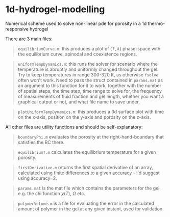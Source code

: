 # 1d-hydrogel-modelling
Numerical scheme used to solve non-linear pde for porosity in a 1d thermo-responsive hydrogel

There are 3 main files:

> `equilibriumCurve.m`: this produces a plot of $(T,\lambda)$ phase-space with the equilibrium
curve, spinodal and coexistence regions.

> `uniformTempDynamics.m`: this runs the solver for scenario where the temperature is abruptly
and uniformly changed throughout the gel. Try to keep temperatures in range 300-320 K, as 
otherwise `fsolve` often won't work. Need to pass the struct contained in `params.mat` as 
an argument to this function for it to work, together with the number of spatial steps, the 
time step, time range to solve for, the frequency of measurements of fluid fraction and gel length, 
whether you want a graphical output or not, and what file name to save under.

> `plotUniformTempDynamics.m`: this produces a 3d surface plot with time on the x-axis,
position on the y-axis and porosity on the z-axis.

All other files are utility functions and should be self-explanatory:

> `boundaryPhi.m` evaluates the porosity at the right-hand-boundary that satisfies the BC
there.

> `equilibriumT.m` calculates the equilibrium temperature for a given porosity.

> `firstDerivative.m` returns the first spatial derivative of an array, calculated using 
finite differences to a given accuracy - i'd suggest using accuracy=2.

> `params.mat` is the mat file which contains the parameters for the gel, e.g. the chi
function $\chi(T)$, $\Omega$ etc.


> `polymerVolume.m` is a file for evaluating the error in the calculated amount of polymer
in the gel at any given instant, used for validation.


